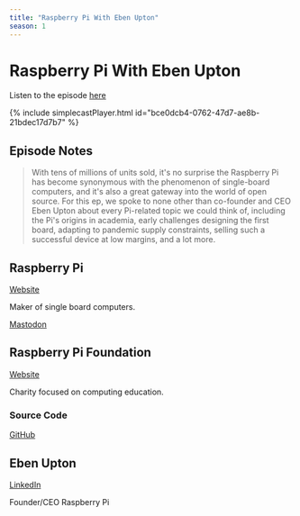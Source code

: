 ```yaml
---
title: "Raspberry Pi With Eben Upton"
season: 1
---
```

# Raspberry Pi With Eben Upton

Listen to the episode [here](https://fosspod.content.town/episodes/raspberry-pi-with-eben-upton)

{% include simplecastPlayer.html id="bce0dcb4-0762-47d7-ae8b-21bdec17d7b7" %}

## Episode Notes

> With tens of millions of units sold, it's no surprise the Raspberry Pi has become synonymous with the phenomenon of single-board computers, and it's also a great gateway into the world of open source. For this ep, we spoke to none other than co-founder and CEO Eben Upton about every Pi-related topic we could think of, including the Pi's origins in academia, early challenges designing the first board, adapting to pandemic supply constraints, selling such a successful device at low margins, and a lot more.


## Raspberry Pi
[Website](https://www.raspberrypi.com/)

Maker of single board computers.

[Mastodon](https://raspberrypi.social/@Raspberry_Pi)

## Raspberry Pi Foundation
[Website](https://www.raspberrypi.org/)

Charity focused on computing education.

### Source Code
[GitHub](https://github.com/raspberrypi)

## Eben Upton
[LinkedIn](http://uk.linkedin.com/in/ebenupton)

Founder/CEO Raspberry Pi
